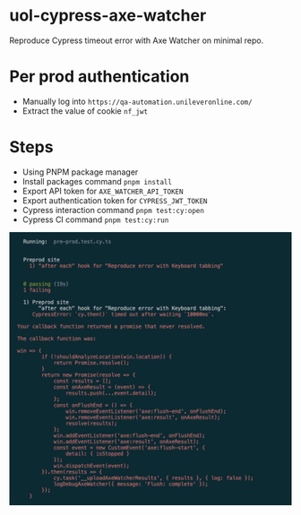 # uol-cypress-axe-watcher
Reproduce Cypress timeout error with Axe Watcher on minimal repo.

# Per prod authentication
- Manually log into `https://qa-automation.unileveronline.com/`
- Extract the value of cookie `nf_jwt`

# Steps
- Using PNPM package manager
- Install packages command `pnpm install`
- Export API token for `AXE_WATCHER_API_TOKEN`
- Export authentication token for `CYPRESS_JWT_TOKEN`
- Cypress interaction command `pnpm test:cy:open`
- Cypress CI command `pnpm test:cy:run`

![image](timeout-error.jpg)